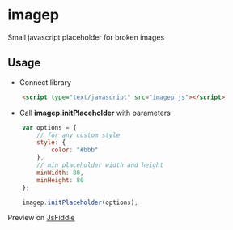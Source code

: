 imagep
======

Small javascript placeholder for broken images

Usage
--------------
 - Connect library

```html
    <script type="text/javascript" src="imagep.js"></script>
```

 - Call **imagep.initPlaceholder** with parameters

```javascript
    var options = {
        // for any custom style
        style: {
            color: "#bbb"
        },
        // min placeholder width and height
        minWidth: 80,
        minHeight: 80
    };

    imagep.initPlaceholder(options);
```

Preview on [JsFiddle](http://jsfiddle.net/CreativeLink/ep4cq066/)